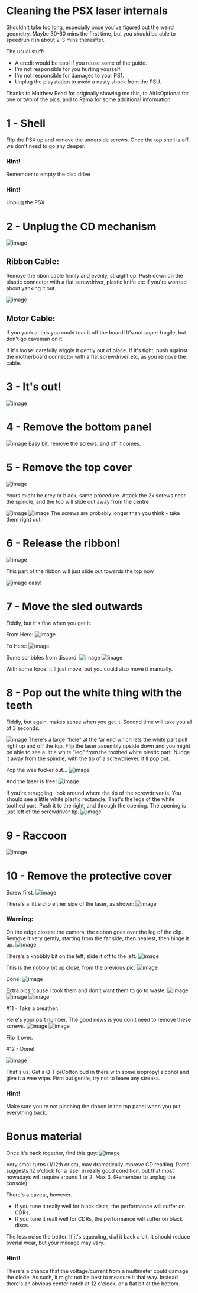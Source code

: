 
# Cleaning the PSX laser internals

Shouldn't take too long, especially once you've figured out the weird geometry.
Maybe 30-60 mins the first time, but you should be able to speedrun it in about 2-3 mins thereafter.

The usual stuff:
- A credit would be cool if you reuse some of the guide.
- I'm not responsible for you hurting yourself.
- I'm not responsible for damages to your PS1.
- Unplug the playstation to avoid a nasty shock from the PSU.

Thanks to Matthew Read for originally showing me this, to AirIsOptional for one or two of the pics, and to Rama for some additional information.


# 1 - Shell

Flip the PSX up and remove the underside screws.
Once the top shell is off, we don't need to go any deeper.

### Hint!
Remember to empty the disc drive

### Hint!
Unplug the PSX


# 2 - Unplug the CD mechanism

![image](pics/step0a.jpg)

## Ribbon Cable:
Remove the ribon cable firmly and evenly, straight up.
Push down on the plastic connector with a flat screwdriver, plastic knife etc if you're worried about yanking it out.

![image](pics/step0b.jpg)

## Motor Cable:
If you yank at this you could tear it off the board!
It's not super fragile, but don't go caveman on it.

If it's loose: carefully wiggle it gently out of place.
If it's tight: push against the motherboard connector with a flat screwdriver etc, as you remove the cable.


# 3 - It's out!

![image](pics/step2.jpg)

# 4 - Remove the bottom panel

![image](pics/step4.jpg)
Easy bit, remove the screws, and off it comes.

# 5 - Remove the top cover

![image](pics/step6a.jpg)

Yours might be grey or black, same procedure.
Attack the 2x screws near the spindle, and the top will slide out away from the centre

![image](pics/step6b.jpg)
![image](pics/step6c.jpg)
The screws are probably longer than you think - take them right out.

# 6 - Release the ribbon!

![image](pics/step8a.jpg)

This part of the ribbon will just slide out towards the top now

![image](pics/step8b.jpg)
easy!

# 7 - Move the sled outwards

Fiddly, but it's fine when you get it.

From Here:
![image](pics/step10a.jpg)

To Here:
![image](pics/step10b.jpg)


Some scribbles from discord:
![image](pics/step10c.png)
![image](pics/step10d.png)

With some force, it'll just move, but you could also move it manually.


# 8 - Pop out the white thing with the teeth

Fiddly, but again, makes sense when you get it.
Second time will take you all of 3 seconds.

![image](pics/step12a.png)
There's a large "hole" at the far end which lets the white part pull right up and off the top.
Flip the laser assembly upside down and you might be able to see a little white "leg" from the toothed white plastic part.
Nudge it away from the spindle, with the tip of a screwdriever, it'll pop out.

Pop the wee fucker out...
![image](pics/step12b.jpg)

And the laser is free!
![image](pics/step12c.jpg)

If you're struggling, look around where the tip of the screwdriver is.
You should see a little white plastic rectangle.
That's the legs of the white toothed part.
Push it to the right, and through the opening.
The opening is just left of the screwdriver tip.
![image](pics/step12d.jpg)

# 9 - Raccoon

![image](pics/step14.jpg)

# 10 - Remove the protective cover

Screw first.
![image](pics/step16a.jpg)

There's a little clip either side of the laser, as shown:
![image](pics/step16b.jpg)

### Warning:
On the edge closest the camera, the ribbon goes over the leg of the clip.
Remove it very gently, starting from the far side, then nearest, then hinge it up.
![image](pics/step16c.jpg)

There's a knobbly bit on the left, slide it off to the left.
![image](pics/step16d.png)

This is the nobbly bit up close, from the previous pic.
![image](pics/step16e.png)

Done!
![image](pics/step16f.jpg)


Extra pics 'cause I took them and don't want them to go to waste.
![image](pics/step16g.jpg)
![image](pics/step16h.jpg)
![image](pics/step16i.jpg)


#11 - Take a breather.

Here's your part number.
The good news is you don't need to remove these screws.
![image](pics/step18a.jpg)
![image](pics/step18b.jpg)

Flip it over.

#12 - Done!

![image](pics/step20.jpg)

That's us.
Get a Q-Tip/Cotton bud in there with some isopropyl alcohol and give it a wee wipe.
Firm but gentle, try not to leave any streaks.

### Hint!
Make sure you're not pinching the ribbon in the top panel when you put everything back.


# Bonus material

Once it's back together, find this guy:
![image](pics/bonus0.png)

Very small turns (1/12th or so), may dramatically improve CD reading. Rama suggests 12 o'clock for a laser in really good condition, but that most nowadays will require around 1 or 2. Max 3.
(Remember to unplug the console).

There's a caveat, however.
- If you tune it really well for black discs, the performance will suffer on CDRs.
- If you tune it reall well for CDRs, the performance will suffer on black discs.

The less noise the better. If it's squealing, dial it back a bit.
It should reduce overlal wear, but your mileage may vary.

### Hint!
There's a chance that the voltage/current from a multimeter could damage the diode. As such, it might not be best to measure it that way. Instead there's an obvious center notch at 12 o'clock, or a flat bit at the bottom.


















